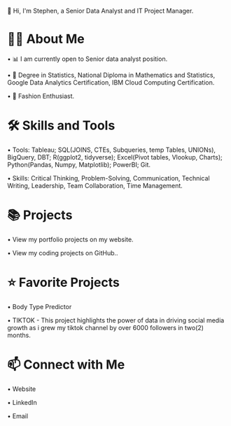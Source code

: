 👋 Hi, I'm Stephen, a Senior Data Analyst and IT Project Manager.


# 🙋‍♀️ About Me


• 📊 I am currently open to Senior data analyst position.

• 📐 Degree in Statistics, National Diploma in Mathematics and Statistics, Google Data Analytics Certification, IBM Cloud Computing Certification.

• 👗 Fashion Enthusiast.

# 🛠 Skills and Tools


• Tools: Tableau; SQL(JOINS, CTEs, Subqueries, temp Tables, UNIONs), BigQuery, DBT; R(ggplot2, tidyverse); Excel(Pivot tables, Vlookup, Charts); Python(Pandas, Numpy, Matplotlib); PowerBI; Git.

• Skills: Critical Thinking, Problem-Solving, Communication, Technical Writing, Leadership, Team Collaboration, Time Management.


# 📚 Projects


• View my portfolio projects on my website.

• View my coding projects on GitHub..


# ⭐ Favorite Projects


• Body Type Predictor

• TIKTOK - This project highlights the power of data in driving social media growth as i grew my tiktok channel by over 6000 followers in two(2) months.

# 📫 Connect with Me
• Website

• LinkedIn

• Email
